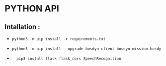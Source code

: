 # PYTHON API
## Intallation :
- ```python  
  python3 -m pip install -r requirements.txt 
  ```
- ```python 
  python3 -m pip install --upgrade bosdyn-client bosdyn-mission bosdyn-choreography-client
  ```
- ```python 
    pip3 install flask flask_cors SpeechRecognition 
  ```

